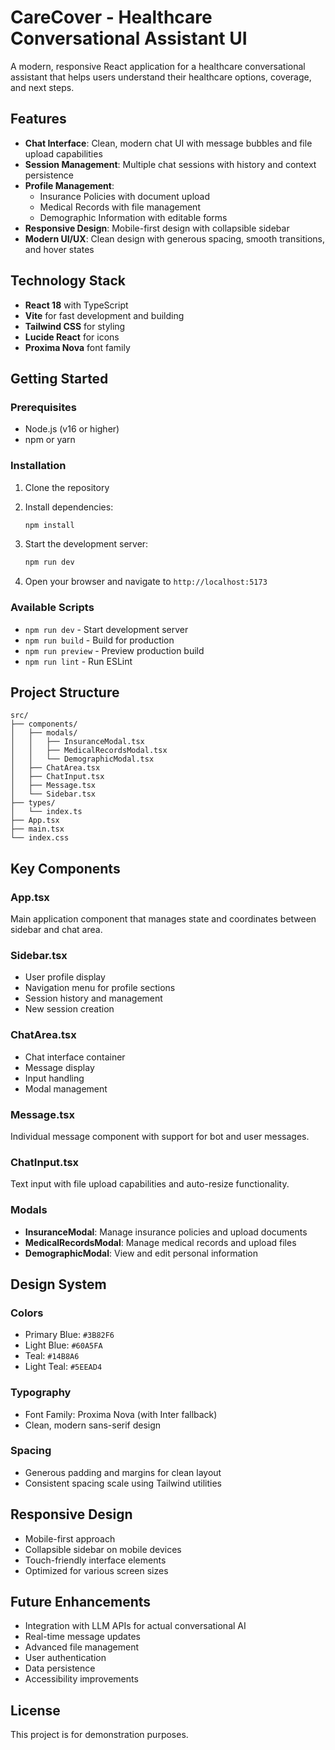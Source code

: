 # CareCover - Healthcare Conversational Assistant UI

A modern, responsive React application for a healthcare conversational assistant that helps users understand their healthcare options, coverage, and next steps.

## Features

- **Chat Interface**: Clean, modern chat UI with message bubbles and file upload capabilities
- **Session Management**: Multiple chat sessions with history and context persistence
- **Profile Management**: 
  - Insurance Policies with document upload
  - Medical Records with file management
  - Demographic Information with editable forms
- **Responsive Design**: Mobile-first design with collapsible sidebar
- **Modern UI/UX**: Clean design with generous spacing, smooth transitions, and hover states

## Technology Stack

- **React 18** with TypeScript
- **Vite** for fast development and building
- **Tailwind CSS** for styling
- **Lucide React** for icons
- **Proxima Nova** font family

## Getting Started

### Prerequisites

- Node.js (v16 or higher)
- npm or yarn

### Installation

1. Clone the repository
2. Install dependencies:
   ```bash
   npm install
   ```

3. Start the development server:
   ```bash
   npm run dev
   ```

4. Open your browser and navigate to `http://localhost:5173`

### Available Scripts

- `npm run dev` - Start development server
- `npm run build` - Build for production
- `npm run preview` - Preview production build
- `npm run lint` - Run ESLint

## Project Structure

```
src/
├── components/
│   ├── modals/
│   │   ├── InsuranceModal.tsx
│   │   ├── MedicalRecordsModal.tsx
│   │   └── DemographicModal.tsx
│   ├── ChatArea.tsx
│   ├── ChatInput.tsx
│   ├── Message.tsx
│   └── Sidebar.tsx
├── types/
│   └── index.ts
├── App.tsx
├── main.tsx
└── index.css
```

## Key Components

### App.tsx
Main application component that manages state and coordinates between sidebar and chat area.

### Sidebar.tsx
- User profile display
- Navigation menu for profile sections
- Session history and management
- New session creation

### ChatArea.tsx
- Chat interface container
- Message display
- Input handling
- Modal management

### Message.tsx
Individual message component with support for bot and user messages.

### ChatInput.tsx
Text input with file upload capabilities and auto-resize functionality.

### Modals
- **InsuranceModal**: Manage insurance policies and upload documents
- **MedicalRecordsModal**: Manage medical records and upload files
- **DemographicModal**: View and edit personal information

## Design System

### Colors
- Primary Blue: `#3B82F6`
- Light Blue: `#60A5FA`
- Teal: `#14B8A6`
- Light Teal: `#5EEAD4`

### Typography
- Font Family: Proxima Nova (with Inter fallback)
- Clean, modern sans-serif design

### Spacing
- Generous padding and margins for clean layout
- Consistent spacing scale using Tailwind utilities

## Responsive Design

- Mobile-first approach
- Collapsible sidebar on mobile devices
- Touch-friendly interface elements
- Optimized for various screen sizes

## Future Enhancements

- Integration with LLM APIs for actual conversational AI
- Real-time message updates
- Advanced file management
- User authentication
- Data persistence
- Accessibility improvements

## License

This project is for demonstration purposes.
